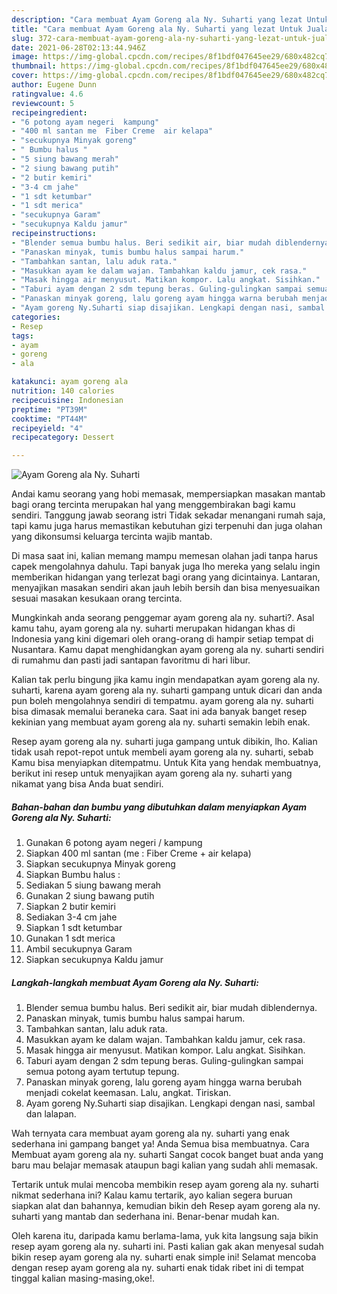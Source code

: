 ```yaml
---
description: "Cara membuat Ayam Goreng ala Ny. Suharti yang lezat Untuk Jualan"
title: "Cara membuat Ayam Goreng ala Ny. Suharti yang lezat Untuk Jualan"
slug: 372-cara-membuat-ayam-goreng-ala-ny-suharti-yang-lezat-untuk-jualan
date: 2021-06-28T02:13:44.946Z
image: https://img-global.cpcdn.com/recipes/8f1bdf047645ee29/680x482cq70/ayam-goreng-ala-ny-suharti-foto-resep-utama.jpg
thumbnail: https://img-global.cpcdn.com/recipes/8f1bdf047645ee29/680x482cq70/ayam-goreng-ala-ny-suharti-foto-resep-utama.jpg
cover: https://img-global.cpcdn.com/recipes/8f1bdf047645ee29/680x482cq70/ayam-goreng-ala-ny-suharti-foto-resep-utama.jpg
author: Eugene Dunn
ratingvalue: 4.6
reviewcount: 5
recipeingredient:
- "6 potong ayam negeri  kampung"
- "400 ml santan me  Fiber Creme  air kelapa"
- "secukupnya Minyak goreng"
- " Bumbu halus "
- "5 siung bawang merah"
- "2 siung bawang putih"
- "2 butir kemiri"
- "3-4 cm jahe"
- "1 sdt ketumbar"
- "1 sdt merica"
- "secukupnya Garam"
- "secukupnya Kaldu jamur"
recipeinstructions:
- "Blender semua bumbu halus. Beri sedikit air, biar mudah diblendernya."
- "Panaskan minyak, tumis bumbu halus sampai harum."
- "Tambahkan santan, lalu aduk rata."
- "Masukkan ayam ke dalam wajan. Tambahkan kaldu jamur, cek rasa."
- "Masak hingga air menyusut. Matikan kompor. Lalu angkat. Sisihkan."
- "Taburi ayam dengan 2 sdm tepung beras. Guling-gulingkan sampai semua potong ayam tertutup tepung."
- "Panaskan minyak goreng, lalu goreng ayam hingga warna berubah menjadi cokelat keemasan. Lalu, angkat. Tiriskan."
- "Ayam goreng Ny.Suharti siap disajikan. Lengkapi dengan nasi, sambal dan lalapan."
categories:
- Resep
tags:
- ayam
- goreng
- ala

katakunci: ayam goreng ala 
nutrition: 140 calories
recipecuisine: Indonesian
preptime: "PT39M"
cooktime: "PT44M"
recipeyield: "4"
recipecategory: Dessert

---
```



![Ayam Goreng ala Ny. Suharti](https://img-global.cpcdn.com/recipes/8f1bdf047645ee29/680x482cq70/ayam-goreng-ala-ny-suharti-foto-resep-utama.jpg)

Andai kamu seorang yang hobi memasak, mempersiapkan masakan mantab bagi orang tercinta merupakan hal yang menggembirakan bagi kamu sendiri. Tanggung jawab seorang istri Tidak sekadar menangani rumah saja, tapi kamu juga harus memastikan kebutuhan gizi terpenuhi dan juga olahan yang dikonsumsi keluarga tercinta wajib mantab.

Di masa  saat ini, kalian memang mampu memesan olahan jadi tanpa harus capek mengolahnya dahulu. Tapi banyak juga lho mereka yang selalu ingin memberikan hidangan yang terlezat bagi orang yang dicintainya. Lantaran, menyajikan masakan sendiri akan jauh lebih bersih dan bisa menyesuaikan sesuai masakan kesukaan orang tercinta. 



Mungkinkah anda seorang penggemar ayam goreng ala ny. suharti?. Asal kamu tahu, ayam goreng ala ny. suharti merupakan hidangan khas di Indonesia yang kini digemari oleh orang-orang di hampir setiap tempat di Nusantara. Kamu dapat menghidangkan ayam goreng ala ny. suharti sendiri di rumahmu dan pasti jadi santapan favoritmu di hari libur.

Kalian tak perlu bingung jika kamu ingin mendapatkan ayam goreng ala ny. suharti, karena ayam goreng ala ny. suharti gampang untuk dicari dan anda pun boleh mengolahnya sendiri di tempatmu. ayam goreng ala ny. suharti bisa dimasak memalui beraneka cara. Saat ini ada banyak banget resep kekinian yang membuat ayam goreng ala ny. suharti semakin lebih enak.

Resep ayam goreng ala ny. suharti juga gampang untuk dibikin, lho. Kalian tidak usah repot-repot untuk membeli ayam goreng ala ny. suharti, sebab Kamu bisa menyiapkan ditempatmu. Untuk Kita yang hendak membuatnya, berikut ini resep untuk menyajikan ayam goreng ala ny. suharti yang nikamat yang bisa Anda buat sendiri.

<!--inarticleads1-->

##### Bahan-bahan dan bumbu yang dibutuhkan dalam menyiapkan Ayam Goreng ala Ny. Suharti:

1. Gunakan 6 potong ayam negeri / kampung
1. Siapkan 400 ml santan (me : Fiber Creme + air kelapa)
1. Siapkan secukupnya Minyak goreng
1. Siapkan  Bumbu halus :
1. Sediakan 5 siung bawang merah
1. Gunakan 2 siung bawang putih
1. Siapkan 2 butir kemiri
1. Sediakan 3-4 cm jahe
1. Siapkan 1 sdt ketumbar
1. Gunakan 1 sdt merica
1. Ambil secukupnya Garam
1. Siapkan secukupnya Kaldu jamur




<!--inarticleads2-->

##### Langkah-langkah membuat Ayam Goreng ala Ny. Suharti:

1. Blender semua bumbu halus. Beri sedikit air, biar mudah diblendernya.
1. Panaskan minyak, tumis bumbu halus sampai harum.
1. Tambahkan santan, lalu aduk rata.
1. Masukkan ayam ke dalam wajan. Tambahkan kaldu jamur, cek rasa.
1. Masak hingga air menyusut. Matikan kompor. Lalu angkat. Sisihkan.
1. Taburi ayam dengan 2 sdm tepung beras. Guling-gulingkan sampai semua potong ayam tertutup tepung.
1. Panaskan minyak goreng, lalu goreng ayam hingga warna berubah menjadi cokelat keemasan. Lalu, angkat. Tiriskan.
1. Ayam goreng Ny.Suharti siap disajikan. Lengkapi dengan nasi, sambal dan lalapan.




Wah ternyata cara membuat ayam goreng ala ny. suharti yang enak sederhana ini gampang banget ya! Anda Semua bisa membuatnya. Cara Membuat ayam goreng ala ny. suharti Sangat cocok banget buat anda yang baru mau belajar memasak ataupun bagi kalian yang sudah ahli memasak.

Tertarik untuk mulai mencoba membikin resep ayam goreng ala ny. suharti nikmat sederhana ini? Kalau kamu tertarik, ayo kalian segera buruan siapkan alat dan bahannya, kemudian bikin deh Resep ayam goreng ala ny. suharti yang mantab dan sederhana ini. Benar-benar mudah kan. 

Oleh karena itu, daripada kamu berlama-lama, yuk kita langsung saja bikin resep ayam goreng ala ny. suharti ini. Pasti kalian gak akan menyesal sudah bikin resep ayam goreng ala ny. suharti enak simple ini! Selamat mencoba dengan resep ayam goreng ala ny. suharti enak tidak ribet ini di tempat tinggal kalian masing-masing,oke!.

